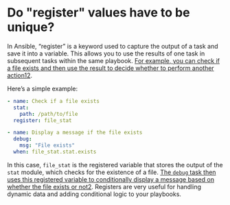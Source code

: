 
# Do "register" values have to be unique? 
In Ansible, “register” is a keyword used to capture the output of a task and save it into a variable. This allows you to use the results of one task in subsequent tasks within the same playbook. [For example, you can check if a file exists and then use the result to decide whether to perform another action](https://docs.ansible.com/ansible/latest/playbook_guide/playbooks_variables.html)[1](https://docs.ansible.com/ansible/latest/playbook_guide/playbooks_variables.html)[2](https://marketsplash.com/tutorials/ansible/ansible-register/).

Here’s a simple example:

```yaml
- name: Check if a file exists
  stat:
    path: /path/to/file
  register: file_stat

- name: Display a message if the file exists
  debug:
    msg: "File exists"
  when: file_stat.stat.exists
```

In this case, `file_stat` is the registered variable that stores the output of the `stat` module, which checks for the existence of a file. [The `debug` task then uses this registered variable to conditionally display a message based on whether the file exists or not](https://docs.ansible.com/ansible/latest/playbook_guide/playbooks_variables.html)[2](https://marketsplash.com/tutorials/ansible/ansible-register/). Registers are very useful for handling dynamic data and adding conditional logic to your playbooks.
